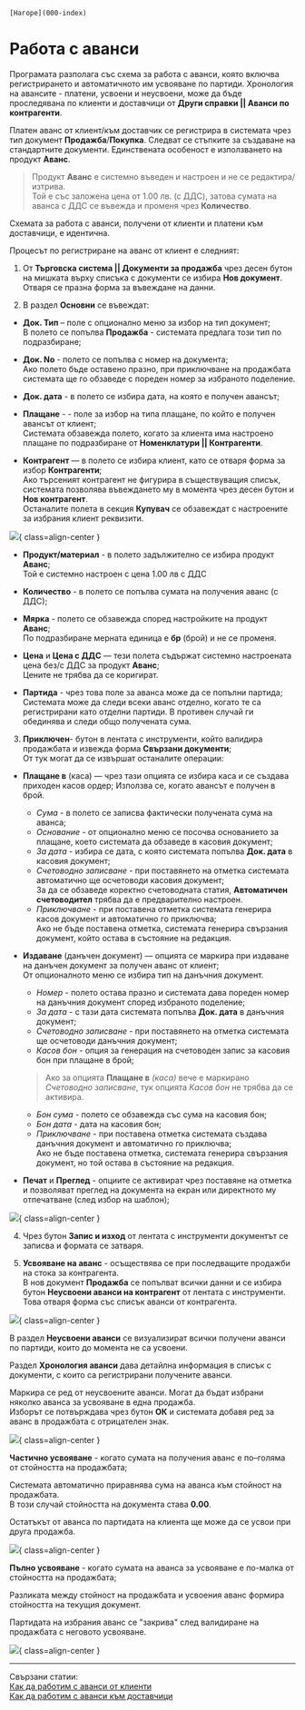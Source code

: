 ```{only} html
[Нагоре](000-index)
```

# Работа с аванси

Програмата разполага със схема за работа с аванси, която включва регистрирането и автоматичното им усвояване по партиди. Хронология на авансите - платени, усвоени и неусвоени, може да бъде проследявана по клиенти и доставчици от **Други справки || Аванси по контрагенти**.  

Платен аванс от клиент/към доставчик се регистрира в системата чрез тип документ **Продажба**/**Покупка**. Следват се стъпките за създаване на стандартните документи. Единствената особеност е използването на продукт **Аванс**.  

> Продукт **Аванс** е системно въведен и настроен и не се редактира/изтрива.  
Той е със заложена цена от 1.00 лв. (с ДДС), затова сумата на аванса с ДДС се въвежда и променя чрез **Количество**.   

Схемата за работа с аванси, получени от клиенти и платени към доставчици, е идентична.  

Процесът по регистриране на аванс от клиент е следният:

1) От **Търговска система || Документи за продажба** чрез десен бутон на мишката върху списъка с документи се избира **Нов документ**. Отваря се празна форма за въвеждане на данни.  

2)  В раздел **Основни** се въвеждат: 

- **Док. Тип** – поле с опционално меню за избор на тип документ;  
В полето се попълва **Продажба** - системата предлага този тип по подразбиране;

- **Док. No** - полето се попълва с номер на документа;  
Ако полето бъде оставено празно, при приключване на продажбата системата ще го обзаведе с пореден номер за избраното поделение.       

- **Док. дата** - в полето се избира дата, на която е получен авансът;

- **Плащане** - - поле за избор на типа плащане, по който е получен авансът от клиент;  
Системата обзавежда полето, когато за клиента има настроено плащане по подразбиране от **Номенклатури || Контрагенти**.  

- **Контрагент** — в полето се избира клиент, като се отваря форма за избор **Контрагенти**;  
Ако търсеният контрагент не фигурира в съществуващия списък, системата позволява въвеждането му в момента чрез десен бутон и **Нов контрагент**.  
Останалите полета в секция **Купувач** се обзавеждат с настроените за избрания клиент реквизити. 

![](908-advances1.png){ class=align-center }

- **Продукт/материал** - в полето задължително се избира продукт **Аванс**;  
Той е системно настроен с цена 1.00 лв с ДДС

- **Количество** - в полето се попълва сумата на получения аванс (с ДДС);  

- **Мярка** - полето се обзавежда според настройките на продукт **Аванс**;  
По подразбиране мерната единица е **бр** (брой) и не се променя.     

- **Цена** и **Цена с ДДС** — тези полета съдържат системно настроената цена без/с ДДС за продукт **Аванс**;  
Цените не трябва да се коригират.  

- **Партида** - чрез това поле за аванса може да се попълни партида;  
Системата може да следи всеки аванс отделно, когато те са регистрирани като отделни партиди. В противен случай ги обединява и следи общо получената сума.  

3)  **Приключен**- бутон в лентата с инструменти, който валидира продажбата и извежда форма **Свързани документи**;  
От тук могат да се извършат останалите операции: 

- **Плащане в** (каса) — чрез тази опцията се избира каса и се създава приходен касов ордер; 
Използва се, когато авансът е получен в брой.    
    - *Сума* - в полето се записва фактически получената сума на аванса;  
    - *Основание* - от опционално меню се посочва основанието за плащане, което системата да обзаведе в касовия документ;  
    - *За дата* - избира се дата, с която системата попълва **Док. дата** в касовия документ;  
    - *Счетоводно записване* - при поставянето на отметка системата автоматично ще осчетоводи касовия документ;  
    За да се обзаведе коректно счетоводната статия, **Автоматичен счетоводител** трябва да е предварително настроен.  
    - *Приключване* - при поставена отметка системата генерира касов документ и автоматично го приключва;  
    Ако не бъде поставена отметка, системата генерира свързания документ, който остава в състояние на редакция. 

- **Издаване** (данъчен документ) — опцията се маркира при издаване на данъчен документ за получен аванс от клиент;  
От опционалното меню се избира тип на данъчния документ.  
 
    - *Номер* - полето остава празно и системата дава пореден номер на данъчния документ според избраното поделение;   
    - *За дата* - с тази дата системата попълва **Док. дата** в данъчния документ;    
    - *Счетоводно записване* - при поставянето на отметка системата ще осчетоводи данъчния документ;  
    - *Касов бон* - опция за генерация на счетоводен запис за касовия бон при плащане в брой;  

    > Ако за опцията **Плащане в** *(каса)* вече е маркирано *Счетоводно записване*, тук опцията *Касов бон* не трябва да се активира.  

    - *Бон сума* - полето се обзавежда със сума на касовия бон;  
    - *Бон дата* - дата на касовия бон;  
    - *Приключване* - при поставена отметка системата създава данъчния документ и автоматично го приключва;  
    Ако не бъде поставена отметка, системата генерира свързания документ, но той остава в състояние на редакция.  

- **Печат** и **Преглед** - опциите се активират чрез поставяне на отметка и позволяват преглед на документа на екран или директното му отпечатване (след избор на шаблон);  

 ![](908-advances2.png){ class=align-center }

4) Чрез бутон **Запис и изход** от лентата с инструменти документът се записва и формата се затваря.  


5) **Усвояване на аванс** - осъществява се при последващите продажби на стока за контрагента.  
В нов документ **Продажба** се попълват всички данни и се избира бутон **Неусвоени аванси на контрагент** от лентата с инструменти. Това отваря форма със списък аванси от контрагента.   

![](908-advances3.png){ class=align-center } 

В раздел **Неусвоени аванси** се визуализират всички получени аванси по партиди, които до момента не са усвоени.  

Раздел **Хронология аванси** дава детайлна информация в списък с документи, с които са регистрирани получените аванси.  

Маркира се ред от неусвоените аванси. Могат да бъдат избрани няколко аванса за усвояване в една продажба.   
Изборът се потвърждава чрез бутон **ОК** и системата добавя ред за аванс в продажбата с отрицателен знак.   

![](908-advances4.png){ class=align-center }

**Частично усвояване** - когато сумата на получения аванс е по–голяма от стойността на продажбата;  

Системата автоматично приравнява сума на аванса към стойност на продажбата.  
В този случай стойността на документа става **0.00**.

Остатъкът от аванса по партидата на клиента ще може да се усвои при друга продажба.  

![](908-advances5.png){ class=align-center }

**Пълно усвояване** - когато сумата на аванса за усвояване е по-малка от стойността на продажбата;  

Разликата между стойност на продажбата и усвоения аванс формира стойността на текущия документ.  

Партидата на избрания аванс се "закрива" след валидиране на продажбата с неговото усвояване.  

![](908-advances6.png){ class=align-center }

___  
Свързани статии:  
[Как да работим с aванси от клиенти](https://www.unicontsoft.com/cms/node/40)  
[Как да работим с аванси към доставчици](https://www.unicontsoft.com/cms/node/86)  